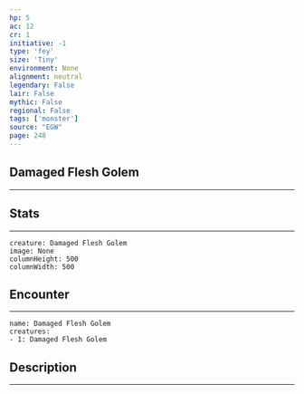 ```yaml
---
hp: 5
ac: 12
cr: 1
initiative: -1
type: 'fey'    
size: 'Tiny'
environment: None
alignment: neutral
legendary: False
lair: False
mythic: False
regional: False
tags: ['monster']
source: "EGW"
page: 248
---
```


## Damaged Flesh Golem
---



## Stats
---

```statblock
creature: Damaged Flesh Golem
image: None
columnHeight: 500
columnWidth: 500
```

## Encounter
---

```encounter-table
name: Damaged Flesh Golem
creatures:
- 1: Damaged Flesh Golem
```

## Description
---




